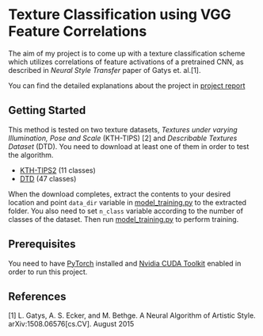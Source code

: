 # Texture Classification using VGG Feature Correlations

The aim of my project is to come up with a texture classification scheme which utilizes correlations of feature activations of a pretrained CNN, as described in *Neural Style Transfer* paper of Gatys et. al.[1]. 

You can find the detailed explanations about the project in [project report](report.pdf)

## Getting Started

This method is tested on two texture datasets, *Textures under varying Illumination, Pose and Scale* (KTH-TIPS) [2]  and *Describable Textures Dataset* (DTD). You need to download at least one of them in order to test the algorithm.

* [KTH-TIPS2](http://www.nada.kth.se/cvap/databases/kth-tips/download.html) (11 classes)
* [DTD](https://www.robots.ox.ac.uk/~vgg/data/dtd/) (47 classes)

When the download completes, extract the contents to your desired location and point ```data_dir``` variable in [model_training.py](model_training.py) to the extracted folder. You also need to set ```n_class``` variable according to the number of  classes of the dataset. Then run [model_training.py](model_training.py) to perform training.

## Prerequisites

You need to have [PyTorch](https://pytorch.org/) installed and [Nvidia CUDA Toolkit](https://developer.nvidia.com/cuda-downloads) enabled in order to run this project.

## References

[1] L. Gatys, A. S. Ecker, and M. Bethge. A Neural Algorithm of Artistic
Style. arXiv:1508.06576[cs.CV]. August 2015

